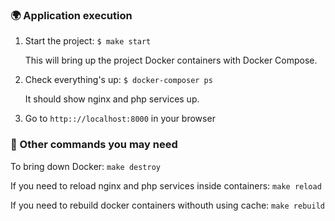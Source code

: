 ### 🌍 Application execution

1. Start the project: `$ make start`
   
    This will bring up the project Docker containers with Docker Compose.

2. Check everything's up: `$ docker-composer ps`

    It should show nginx and php services up.

3. Go to `http:://localhost:8000` in your browser


### 🚀 Other commands you may need

To bring down Docker: `make destroy`

If you need to reload nginx and php services inside containers: `make reload`

If you need to rebuild docker containers withouth using cache: `make rebuild`
